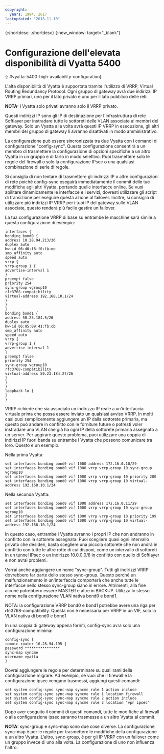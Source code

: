 ```yaml
---
copyright:
  years: 1994, 2017
lastupdated: "2018-11-10"
---
```


{:shortdesc: .shortdesc}
{:new_window: target="_blank"}

# Configurazione dell'elevata disponibilità di Vyatta 5400
{: #vyatta-5400-high-availability-configuration}

L'alta disponibilità di Vyatta è supportata tramite l'utilizzo di VRRP, Virtual Routing Redundancy Protocol. Ogni gruppo di gateway avrà due indirizzi IP VRRP primari, uno per il lato privato e uno per il lato pubblico delle reti. 

**NOTA:** i Vyatta solo privati avranno solo il VRRP privato. 

Questi indirizzi IP sono gli IP di destinazione per l'infrastruttura di rete Softlayer per instradare tutte le sottoreti delle VLAN associate ai membri del gateway. Solo un Vyatta alla volta avrà questi IP VRRP in esecuzione, gli altri membri del gruppo di gateway li avranno disattivati in modo amministrativo.

La configurazione può essere sincronizzata tra due Vyatta con i comandi di configurazione "config-sync". Questa configurazione consentirà a un membro di trasmettere la configurazione di opzioni specifiche a un altro Vyatta in un gruppo e di farlo in modo selettivo. Puoi trasmettere solo le regole del firewall o solo la configurazione IPsec o una qualsiasi combinazione di serie di regole. 

Si consiglia di non tentare di trasmettere gli indirizzi IP o altre configurazioni di rete poiché config-sync eseguirà immediatamente il commit delle tue modifiche agli altri Vyatta, portando quelle interfacce online. Se vuoi abilitare dinamicamente le interfacce e i servizi, dovresti utilizzare gli script di transizione per eseguire questa azione al failover. Inoltre, si consiglia di utilizzare più indirizzi IP VRRP per i tuoi IP del gateway sulle VLAN associate, questo renderà più facile gestire un failover.

La tua configurazione VRRP di base su entrambe le macchine sarà simile a questa configurazione di esempio:

    interfaces {
    bonding bond0 {
    address 10.28.94.213/26
    duplex auto
    hw-id 06:d6:f8:f0:fb:ee
    smp_affinity auto
    speed auto
    vrrp {
    vrrp-group 1 {
    advertise-interval 1
    }
    preempt false
    priority 254
    sync-group vgroup10
    rfc3768-compatibility
    virtual-address 192.168.10.1/24
    }
    }
    }
    bonding bond1 {
    address 50.23.184.5/26
    duplex auto
    hw-id 06:05:09:41:fb:cb
    smp_affinity auto
    speed auto
    vrrp {
    vrrp-group 1 {
    advertise-interval 1
    }
    preempt false
    priority 254
    sync-group vgroup10
    rfc3768-compatibility
    virtual-address 50.23.184.27/26
    }
    }
    }
    loopback lo {
    }
    }

VRRP richiede che sia associato un indirizzo IP reale a un'interfaccia virtuale prima che possa essere inviato un qualsiasi avviso VRRP. In molti casi puoi semplicemente aggiungere un IP dalla sottorete primaria, ma questo può andare in conflitto con le forniture future o potresti voler instradare una VLAN che già ha ogni IP della sottorete primaria assegnato a un server. Per aggirare questo problema, puoi utilizzare una coppia di indirizzi IP fuori banda su entrambe i Vyatta che possono comunicare tra loro. Questo è un esempio:

Nella prima Vyatta:

    set interfaces bonding bond0 vif 1000 address 172.16.0.10/29
    set interfaces bonding bond0 vif 1000 vrrp vrrp-group 10 sync-group vgroup10
    set interfaces bonding bond0 vif 1000 vrrp vrrp-group 10 priority 200
    set interfaces bonding bond0 vif 1000 vrrp vrrp-group 10 virtual-address 192.168.10.1/24

Nella seconda Vyatta:

    set interfaces bonding bond0 vif 1000 address 172.16.0.11/29
    set interfaces bonding bond0 vif 1000 vrrp vrrp-group 10 sync-group vgroup10
    set interfaces bonding bond0 vif 1000 vrrp vrrp-group 10 priority 199
    set interfaces bonding bond0 vif 1000 vrrp vrrp-group 10 virtual-address 192.168.10.1/24

In questo caso, entrambe i Vyatta avranno i propri IP che non andranno in conflitto con la sottorete assegnata. Puoi scegliere quasi ogni intervallo privato che desideri, basta scegliere una piccola sottorete che non andrà in conflitto con tutte le altre rotte di cui disponi, come un intervallo di sottoreti in un tunnel IPsec o un indirizzo 10.0.0.0/8 in conflitto con quello di Softlayer e non avrai problemi.

Vorrai anche aggiungere un nome "sync-group". Tutti gli indirizzi VRRP dovrebbero far parte dello stesso sync-group. Questo perché un malfunzionamento in un'interfaccia comporterà che anche tutte le interfacce nello stesso sync-group siano in errore. Altrimenti, alla fine alcune potrebbero essere MASTER e altre in BACKUP. Utilizza lo stesso nome nella configurazione VLAN nativa bond0 e bond1.

NOTA: la configurazione VRRP bond0 e bond1 potrebbe avere una riga per rfc3768-compatibility. Questa non è necessaria per VRRP in un VIF, solo la VLAN nativa di bond0 e bond1.

In una coppia di gateway appena forniti, config-sync avrà solo una configurazione minima:


    config-sync {
    remote-router 10.28.94.195 {
    password ****************
    sync-map syncme
    username vyatta
    }

Dovrai aggiungere le regole per determinare su quali rami della configurazione migrare. Ad esempio, se vuoi che il firewall e la configurazione ipsec vengano trasmessi, aggiungi questi comandi:


    set system config-sync sync-map syncme rule 1 action include
    set system config-sync sync-map syncme rule 1 location firewall
    set system config-sync sync-map syncme rule 2 action include
    set system config-sync sync-map syncme rule 2 location "vpn ipsec"

Dopo aver eseguito il commit di questi comandi, tutte le modifiche al firewall o alla configurazione ipsec saranno trasmesse a un altro Vyatta al commit.

**NOTA:** sync-group e sync-map sono due cose diverse. La configurazione sync-map è per le regole per trasmettere le modifiche della configurazione a un altro Vyatta. L'altro, sync-group, è per gli IP VRRP con un failover come un gruppo invece di uno alla volta. La configurazione di uno non influenza l'altro.
